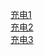 <!--
 * @Date: 2024-01-16 11:47:24
 * @LastEditors: tandongyang =
 * @LastEditTime: 2024-01-31 17:43:30
 * @FilePath: /markdown/dongYangTan.github.io/docs/README.md
-->


[充电1](https://juejin.cn/post/7271643757640007680)  
[充电2](https://juejin.cn/post/7288985255340294203)  
[充电3](https://mp.weixin.qq.com/s/WFHUPPuJrW3JJXUm8CTJPQ?poc_token=HEqnuGWj9VyQZ-uHTf_xphQJmgFUo41eMB3MW6_r)  

